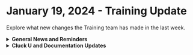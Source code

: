 # January 19, 2024 - Training Update

Explore what new changes the Training team has made in the last week.

<details>

<summary><strong>General News and Reminders</strong></summary>

* **Game Suggestion for the Week:** Sea of Stars has a physical copy you can pre-order from Iam8bit. If you missed this bad boy in 2023, and you're like me and prefer to have physical copies that you own, check it out!
* **SHOUT OUT** to Grant for successfully taking our [foundations-certification.md](../../../cluck-university/rewst-foundations-1/foundations-certification.md "mention")Exam, and collecting your prestigious **Certified Rewster** badge in Discord.&#x20;

- **Reminder about the Rewst Onsite:**
  * Training will be paused again the week of **January 22nd** due to the Rewst Onsite!&#x20;
  * Feel free to sit by the fire, with a glass of bourbon, or tasty leftover New Year drinks, and watch our videos while you wait with anticipation for our return on **January 29th**.
- Join us in our [Cluck-U Discord channel](https://discord.com/channels/936789089703845988/1121465945295167588) if you have any questions, comments, or concerns!

</details>

<details>

<summary><strong>Cluck U and Documentation Updates</strong></summary>

**What's New at Cluck University?**

* The [Rewst 202 sign-up page](https://calendly.com/cluck-u/rewst-202-data-types-and-jinja) is live 🎉
* We now have an official Cluck U certificate that you can access and post to Linkedin! 🎉

**New & Updated Pages:**

* The [jan-12th-2024-alpha-app-platform-demos.md](../../roc-open-mics/2024-roc-open-mics/jan-12th-2024-alpha-app-platform-demos.md "mention")page is available
* Added a [Broken link](broken-reference "mention")page to the App Platform Section

</details>
